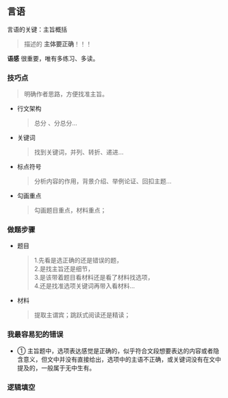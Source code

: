 ## 言语

言语的关键：主旨概括

> 描述的 **主体要正确**！！！

**语感** 很重要，唯有多练习、多读。


### 技巧点

> 明确作者思路，方便找准主旨。

- 行文架构
  > 总分 、分总分...
- 关键词
  > 找到关键词，并列、转折、递进...
- 标点符号
  > 分析内容的作用，背景介绍、举例论证、回扣主题...
- 勾画重点
  > 勾画题目重点，材料重点；

### 做题步骤

- 题目
  > 1.先看是选正确的还是错误的题，  
  > 2.是找主旨还是细节，  
  > 3.是该带着题目看材料还是看了材料找选项，  
  > 4.还是找准选项关键词再带入看材料...
- 材料
  > 提取主谓宾；跳跃式阅读还是精读；

### 我最容易犯的错误

- ① 主旨题中，选项表达感觉是正确的，似乎符合文段想要表达的内容或者隐含意义，但文中并没有直接给出，选项中的主语不正确，或关键词没有在文中提及的，一般属于无中生有。

### 逻辑填空

